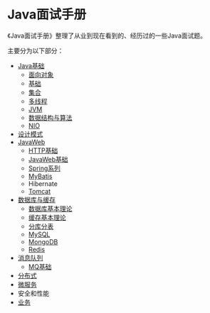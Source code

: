 # Java面试手册

《Java面试手册》整理了从业到现在看到的、经历过的一些Java面试题。

主要分为以下部分：

- [Java基础](./java-basic/index.md)
  - [面向对象](./java-basic/oop.md)
  - [基础](./java-basic/basic.md)
  - [集合](./java-basic/collections.md)
  - [多线程](./java-basic/multithread.md)
  - [JVM](./java-basic/jvm.md)
  - [数据结构与算法](./java-basic/data-structures-and-algorithms.md)
  - [NIO](./java-basic/nio.md)
- [设计模式](./design-pattern/index.md)
- [JavaWeb](./java-web/index.md)
  - [HTTP基础](./java-web/http.md)
  - [JavaWeb基础](./java-web/java-web-basic.md)
  - [Spring系列](./java-web/spring.md)
  - [MyBatis](./java-web/mybatis.md)
  - Hibernate
  - [Tomcat](./java-web/tomcat.md)
- [数据库与缓存](./db-cache/index.md)
  - [数据库基本理论](./db-cache/db_basic.md)
  - [缓存基本理论](./db-cache/cache_basic.md)
  - [分库分表](./db-cache/sharding.md)
  - [MySQL](./db-cache/mysql.md)
  - [MongoDB](./db-cache/mongodb.md)
  - [Redis](./db-cache/redis.md)
- [消息队列](./mq/index.md)
  - [MQ基础](./mq/basic.md)
- [分布式](./distributed/index.md)
- [微服务](./mic-service/index.md)
- 安全和性能
- [业务](./business/index.md)
